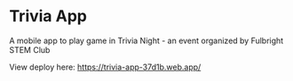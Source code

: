 # Trivia App

A mobile app to play game in Trivia Night - an event organized by Fulbright STEM Club

View deploy here: https://trivia-app-37d1b.web.app/
